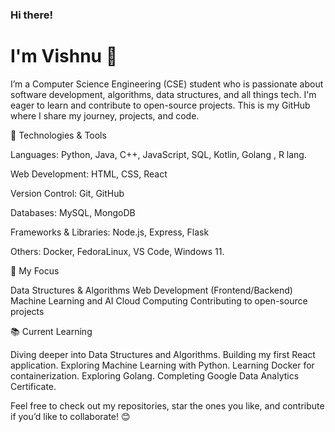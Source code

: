 ### Hi there! <h1>I'm Vishnu 👋

I’m a Computer Science Engineering (CSE) student who is passionate about software development, algorithms, data structures, and all things tech. I'm eager to learn and contribute to open-source projects. This is my GitHub where I share my journey, projects, and code.

🔧 Technologies & Tools

Languages: Python, Java, C++, JavaScript, SQL, Kotlin, Golang , R lang.

Web Development: HTML, CSS, React

Version Control: Git, GitHub

Databases: MySQL, MongoDB

Frameworks & Libraries: Node.js, Express, Flask

Others: Docker, FedoraLinux, VS Code, Windows 11.



🌱 My Focus

Data Structures & Algorithms
Web Development (Frontend/Backend)
Machine Learning and AI
Cloud Computing
Contributing to open-source projects


📚 Current Learning

Diving deeper into Data Structures and Algorithms.
Building my first React application.
Exploring Machine Learning with Python.
Learning Docker for containerization.
Exploring Golang.
Completing Google Data Analytics Certificate.

Feel free to check out my repositories, star the ones you like, and contribute if you’d like to collaborate! 😊
<!--
**VISHNUKANTHMADABHUSHI/VISHNUKANTHMADABHUSHI** is a ✨ _special_ ✨ repository because its `README.md` (this file) appears on your GitHub profile.

Here are some ideas to get you started:

- 🔭 I’m currently working on ...
- 🌱 I’m currently learning ...
- 👯 I’m looking to collaborate on ...
- 🤔 I’m looking for help with ...
- 💬 Ask me about ...
- 📫 How to reach me: ...
- 😄 Pronouns: ...
- ⚡ Fun fact: ...
-->
